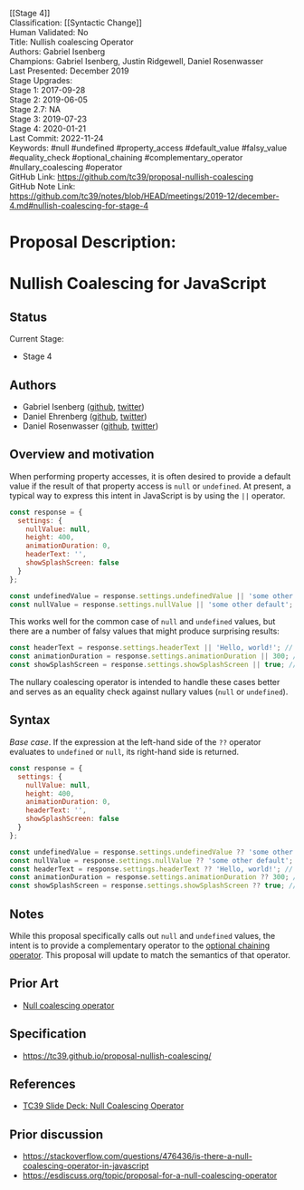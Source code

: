 [[Stage 4]]<br>Classification: [[Syntactic Change]]<br>Human Validated: No<br>Title: Nullish coalescing Operator<br>Authors: Gabriel Isenberg<br>Champions: Gabriel Isenberg, Justin Ridgewell, Daniel Rosenwasser<br>Last Presented: December 2019<br>Stage Upgrades:<br>Stage 1: 2017-09-28  
Stage 2: 2019-06-05  
Stage 2.7: NA  
Stage 3: 2019-07-23  
Stage 4: 2020-01-21<br>Last Commit: 2022-11-24<br>Keywords: #null #undefined #property_access #default_value #falsy_value #equality_check #optional_chaining #complementary_operator #nullary_coalescing #operator<br>GitHub Link: https://github.com/tc39/proposal-nullish-coalescing <br>GitHub Note Link: https://github.com/tc39/notes/blob/HEAD/meetings/2019-12/december-4.md#nullish-coalescing-for-stage-4
# Proposal Description:
# Nullish Coalescing for JavaScript

## Status
Current Stage:
* Stage 4

## Authors

* Gabriel Isenberg ([github](https://github.com/gisenberg), [twitter](https://twitter.com/the_gisenberg))
* Daniel Ehrenberg ([github](https://github.com/littledan), [twitter](https://twitter.com/littledan))
* Daniel Rosenwasser ([github](https://github.com/DanielRosenwasser), [twitter](https://twitter.com/drosenwasser))

## Overview and motivation
When performing property accesses, it is often desired to provide a default value if the result of that property access is `null` or `undefined`. At present, a typical way to express this intent in JavaScript is by using the `||` operator.

```javascript
const response = {
  settings: {
    nullValue: null,
    height: 400,
    animationDuration: 0,
    headerText: '',
    showSplashScreen: false
  }
};

const undefinedValue = response.settings.undefinedValue || 'some other default'; // result: 'some other default'
const nullValue = response.settings.nullValue || 'some other default'; // result: 'some other default'
```

This works well for the common case of `null` and `undefined` values, but there are a number of falsy values that might produce surprising results:

```javascript
const headerText = response.settings.headerText || 'Hello, world!'; // Potentially unintended. '' is falsy, result: 'Hello, world!'
const animationDuration = response.settings.animationDuration || 300; // Potentially unintended. 0 is falsy, result: 300
const showSplashScreen = response.settings.showSplashScreen || true; // Potentially unintended. false is falsy, result: true
```

The nullary coalescing operator is intended to handle these cases better and serves as an equality check against nullary values (`null` or `undefined`). 

## Syntax
*Base case*. If the expression at the left-hand side of the `??` operator evaluates to `undefined` or `null`, its right-hand side is returned.

```javascript
const response = {
  settings: {
    nullValue: null,
    height: 400,
    animationDuration: 0,
    headerText: '',
    showSplashScreen: false
  }
};

const undefinedValue = response.settings.undefinedValue ?? 'some other default'; // result: 'some other default'
const nullValue = response.settings.nullValue ?? 'some other default'; // result: 'some other default'
const headerText = response.settings.headerText ?? 'Hello, world!'; // result: ''
const animationDuration = response.settings.animationDuration ?? 300; // result: 0
const showSplashScreen = response.settings.showSplashScreen ?? true; // result: false
```

## Notes
While this proposal specifically calls out `null` and `undefined` values, the intent is to provide a complementary operator to the [optional chaining operator](https://github.com/TC39/proposal-optional-chaining). This proposal will update to match the semantics of that operator.

## Prior Art
* [Null coalescing operator](https://en.wikipedia.org/wiki/Null_coalescing_operator)

## Specification
* https://tc39.github.io/proposal-nullish-coalescing/

## References
* [TC39 Slide Deck: Null Coalescing Operator](https://docs.google.com/presentation/d/1m5nxTH8ifcmOlyaTmTuMAa1bawiGUyKJzQGlw-EVSKM/edit?usp=sharing)

## Prior discussion
* https://stackoverflow.com/questions/476436/is-there-a-null-coalescing-operator-in-javascript
* https://esdiscuss.org/topic/proposal-for-a-null-coalescing-operator
<br>